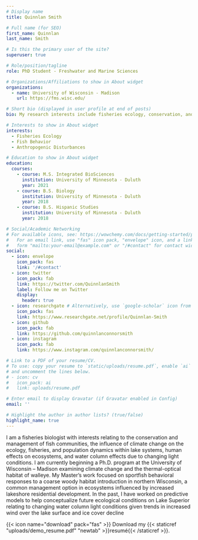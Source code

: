```yaml
---
# Display name
title: Quinnlan Smith

# Full name (for SEO)
first_name: Quinnlan
last_name: Smith

# Is this the primary user of the site?
superuser: true

# Role/position/tagline
role: PhD Student - Freshwater and Marine Sciences

# Organizations/Affiliations to show in About widget
organizations:
  - name: University of Wisconsin - Madison
    url: https://fms.wisc.edu/

# Short bio (displayed in user profile at end of posts)
bio: My research interests include fisheries ecology, conservation, and management. 

# Interests to show in About widget
interests:
  - Fisheries Ecology
  - Fish Behavior
  - Anthropogenic Disturbances 

# Education to show in About widget
education:
  courses:
    - course: M.S. Integrated BioSciences 
      institution: University of Minnesota - Duluth
      year: 2021
    - course: B.S. Biology 
      institution: University of Minnesota - Duluth
      year: 2018
    - course: B.S. Hispanic Studies 
      institution: University of Minnesota - Duluth
      year: 2018

# Social/Academic Networking
# For available icons, see: https://wowchemy.com/docs/getting-started/page-builder/#icons
#   For an email link, use "fas" icon pack, "envelope" icon, and a link in the
#   form "mailto:your-email@example.com" or "/#contact" for contact widget.
social:
  - icon: envelope
    icon_pack: fas
    link: '/#contact'
  - icon: twitter
    icon_pack: fab
    link: https://twitter.com/QuinnlanSmith
    label: Follow me on Twitter
    display:
      header: true
  - icon: researchgate # Alternatively, use `google-scholar` icon from `ai` icon pack
    icon_pack: fas
    link: https://www.researchgate.net/profile/Quinnlan-Smith
  - icon: github
    icon_pack: fab
    link: https://github.com/quinnlanconnorsmith
  - icon: instagram
    icon_pack: fab
    link: https://www.instagram.com/quinnlanconnorsmith/

# Link to a PDF of your resume/CV.
# To use: copy your resume to `static/uploads/resume.pdf`, enable `ai` icons in `params.yaml`,
# and uncomment the lines below.
# - icon: cv
#   icon_pack: ai
#   link: uploads/resume.pdf

# Enter email to display Gravatar (if Gravatar enabled in Config)
email: ''

# Highlight the author in author lists? (true/false)
highlight_name: true
---
```


I am a fisheries biologist with interests relating to the conservation and management of fish communities, the influence of climate change on the ecology, fisheries, and population dynamics within lake systems, human effects on ecosystems, and water column effects due to changing light conditions. I am currently beginning a Ph.D. program at the University of Wisconsin – Madison examining climate change and the thermal-optical habitat of walleye. My Master’s work focused on sportfish behavioral responses to a coarse woody habitat introduction in northern Wisconsin, a common management option in ecosystems influenced by increased lakeshore residential development. In the past, I have worked on predictive models to help conceptualize future ecological conditions on Lake Superior relating to changing water column light conditions given trends in increased wind over the lake surface and ice cover decline


{{< icon name="download" pack="fas" >}} Download my {{< staticref "uploads/demo_resume.pdf" "newtab" >}}resumé{{< /staticref >}}.
